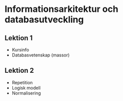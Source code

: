# Informationsarkitektur och databasutveckling
## Lektion 1
- Kursinfo
- Databasvetenskap (massor)
## Lektion 2
- Repetition
- Logisk modell
- Normalisering
